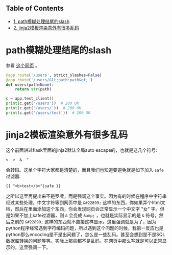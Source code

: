 <nav id="table-of-contents">
<h2>Table of Contents</h2>
<div id="text-table-of-contents">
<ul>
<li><a href="#orgheadline1">1. path模糊处理结尾的slash</a></li>
<li><a href="#orgheadline2">2. jinja2模板渲染意外有很多乱码</a></li>
</ul>
</div>
</nav>


# path模糊处理结尾的slash<a id="orgheadline1"></a>

参看 [这个网页](http://stackoverflow.com/questions/33241050/trailing-slash-triggers-404-in-flask-path-rule) 。

```python
@app.route('/users', strict_slashes=False)
@app.route('/users/&lt;path:path&gt;')
def users(path=None):
    return str(path)

c = app.test_client()
print(c.get('/users'))  # 200 OK
print(c.get('/users/'))  # 200 OK
print(c.get('/users/test'))  # 200 OK
```

# jinja2模板渲染意外有很多乱码<a id="orgheadline2"></a>

这个前面讲过flask里面的jinja2默认全局auto escape的，也就是这几个符号:

    <  >  &  "

会转码。这单个字符大家都是清楚的，而且我们也知道要避免就是如下加入 `safe` 过滤器:

    {{ "<b>test</b>"|safe }}

之所以这里再提出来不是罗嗦，而是强调这个事实。因为有的时候在程序中字符串经过某些处理，中文字符等到网页中是 `&#22899;` 这样的东西，你如果弄个html文档，然后在里面添加这个东西，你会发现网页会正常显示一个中文字 "女" 字。但是如果不加上safe过滤器，则 `&` 会变成 `&amp;` ，也就是实际显示的是 `&` 符号，然后之前的 `&#22899;` 这样的东西就不直接这样显示。这里强调就是为了，因为python程序经常遇到字符编码问题，所以遇到这个问题的时候，我第一反应也是python那么encoding是不是出问题了，怎么是一些乱码。甚至会想到是不是SQL数据库转换的问题等等。实际上那些都不是乱码，在网页中那么写就是可以正常显示的，这里强调一下。